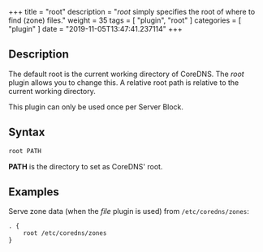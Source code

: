 +++
title = "root"
description = "*root* simply specifies the root of where to find (zone) files."
weight = 35
tags = [ "plugin", "root" ]
categories = [ "plugin" ]
date = "2019-11-05T13:47:41.237114"
+++

## Description

The default root is the current working directory of CoreDNS. The *root* plugin allows you to change
this. A relative root path is relative to the current working directory.

This plugin can only be used once per Server Block.

## Syntax

~~~ txt
root PATH
~~~

**PATH** is the directory to set as CoreDNS' root.

## Examples

Serve zone data (when the *file* plugin is used) from `/etc/coredns/zones`:

~~~ corefile
. {
    root /etc/coredns/zones
}
~~~
